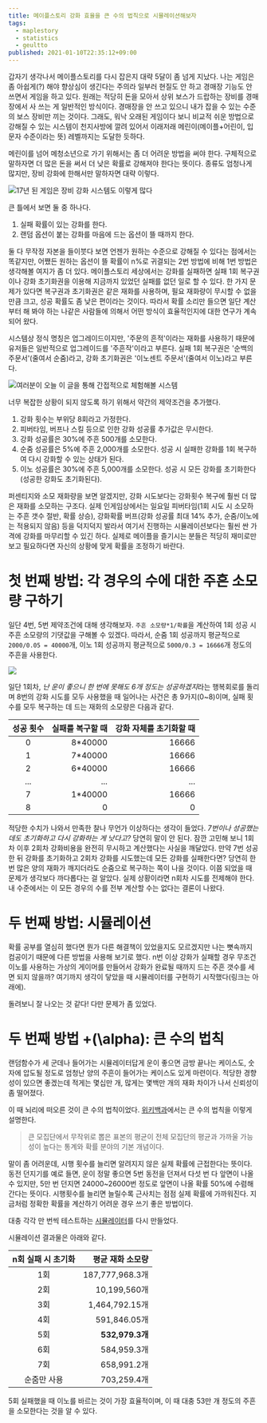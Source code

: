 ```yaml
---
title: 메이플스토리 강화 효율을 큰 수의 법칙으로 시뮬레이션해보자
tags:
  - maplestory
  - statistics
  - geultto
published: 2021-01-10T22:35:12+09:00
---
```


갑자기 생각나서 메이플스토리를 다시 잡은지 대략 5달이 좀 넘게 지났다. 나는 게임은 좀 아쉽게(?) 해야 향상심이 생긴다는 주의라 일부러 현질도 안 하고 경매장 기능도 안 쓰면서 게임을 하고 있다. 원래는 적당히 돈을 모아서 상위 보스가 드랍하는 장비를 경매장에서 사 쓰는 게 일반적인 방식이다. 경매장을 안 쓰고 있으니 내가 잡을 수 있는 수준의 보스 장비만 끼는 것이다. 그래도, 워낙 오래된 게임이다 보니 비교적 쉬운 방법으로 강해질 수 있는 시스템이 천지사방에 깔려 있어서 이래저래 메린이(메이플+어린이, 입문자 수준이라는 뜻) 레벨까지는 도달한 듯하다.

메린이를 넘어 메청소년으로 가기 위해서는 좀 더 어려운 방법을 써야 한다. 구체적으로 말하자면 더 많은 돈을 써서 더 낮은 확률로 강해져야 한다는 뜻이다. 종류도 엄청나게 많지만, 장비 강화에 한해서만 말하자면 대략 이렇다.

![17년 된 게임은 장비 강화 시스템도 이렇게 많다](./assets/strengthening-methods.png)

큰 틀에서 보면 둘 중 하나다.

1. 실패 확률이 있는 강화를 한다.
2. 랜덤 옵션이 붙는 강화를 마음에 드는 옵션이 뜰 때까지 한다.

둘 다 무작정 자본을 들이붓다 보면 언젠가 원하는 수준으로 강해질 수 있다는 점에서는 똑같지만, 어쨌든 원하는 옵션이 뜰 확률이 n%로 귀결되는 2번 방법에 비해 1번 방법은 생각해볼 여지가 좀 더 있다. 메이플스토리 세상에서는 강화를 실패하면 실패 1회 복구권이나 강화 초기화권을 이용해 지금까지 있었던 실패를 없던 일로 할 수 있다. 한 가지 문제가 있다면 복구권과 초기화권은 같은 재화를 사용하며, 필요 재화량이 무시할 수 없을 만큼 크고, 성공 확률도 좀 낮은 편이라는 것이다. 따라서 확률 소리만 들으면 일단 계산부터 해 봐야 하는 나같은 사람들에 의해서 어떤 방식이 효율적인지에 대한 연구가 계속되어 왔다.

시스템상 정식 명칭은 업그레이드이지만, '주문의 흔적'이라는 재화를 사용하기 때문에 유저들은 일반적으로 업그레이드를 '주흔작'이라고 부른다. 실패 1회 복구권은 '순백의 주문서'(줄여서 순줌)라고, 강화 초기화권은 '이노센트 주문서'(줄여서 이노)라고 부른다.

![여러분이 오늘 이 글을 통해 간접적으로 체험해볼 시스템](./assets/upgrade.png)

너무 복잡한 상황이 되지 않도록 하기 위해서 약간의 제약조건을 추가했다.

1. 강화 횟수는 부위당 8회라고 가정한다.
2. 피버타임, 버프나 스킬 등으로 인한 강화 성공률 추가값은 무시한다.
3. 강화 성공률은 30%에 주흔 500개를 소모한다.
4. 순줌 성공률은 5%에 주흔 2,000개를 소모한다. 성공 시 실패한 강화를 1회 복구하여 다시 강화할 수 있는 상태가 된다.
5. 이노 성공률은 30%에 주흔 5,000개를 소모한다. 성공 시 모든 강화를 초기화한다(성공한 강화도 초기화된다).

퍼센티지와 소모 재화량을 보면 알겠지만, 강화 시도보다는 강화횟수 복구에 훨씬 더 많은 재화를 소모하는 구조다. 실제 인게임상에서는 일요일 피버타임(1회 시도 시 소모하는 주흔 갯수 절반, 확률 상승), 강화확률 버프(강화 성공률 최대 14% 추가, 순줌/이노에는 적용되지 않음) 등을 덕지덕지 발라서 여기서 진행하는 시뮬레이션보다는 훨씬 싼 가격에 강화를 마무리할 수 있긴 하다. 실제로 메이플을 즐기시는 분들은 적당히 재미로만 보고 필요하다면 자신의 상황에 맞게 확률을 조정하기 바란다.

# 첫 번째 방법: 각 경우의 수에 대한 주흔 소모량 구하기

일단 4번, 5번 제약조건에 대해 생각해보자. `주흔 소모량*1/확률`을 계산하여 1회 성공 시 주흔 소모량의 기댓값을 구해볼 수 있겠다. 따라서, 순줌 1회 성공까지 평균적으로 `2000/0.05 = 40000`개, 이노 1회 성공까지 평균적으로 `5000/0.3 = 16666`개 정도의 주흔을 사용한다.

![](./assets/happy-circuit.jpg)

일단 1회차, *난 운이 좋으니 한 번에 못해도 6개 정도는 성공하겠지*라는 행복회로를 돌리며 8번의 강화 시도를 모두 사용했을 때 일어나는 사건은 총 9가지(0~8)이며, 실패 횟수를 모두 복구하는 데 드는 재화의 소모량은 다음과 같다.

|성공 횟수|실패를 복구할 때|강화 자체를 초기화할 때|
|:---:|---:|---:|
|0|8*40000|16666|
|1|7*40000|16666|
|2|6*40000|16666|
|...|...|...|
|7|1*40000|16666|
|8|0|0|

적당한 수치가 나와서 만족한 찰나 무언가 이상하다는 생각이 들었다. *7번이나 성공했는데도 초기화하고 다시 강화하는 게 낫다고?* 당연히 말이 안 된다. 잠깐 고민해 보니 1회차 이후 2회차 강화비용을 완전히 무시하고 계산했다는 사실을 깨달았다. 만약 7번 성공한 뒤 강화를 초기화하고 2회차 강화를 시도했는데 모든 강화를 실패한다면? 당연히 한 번 많은 양의 재화가 깨지더라도 순줌으로 복구하는 쪽이 나을 것이다. 이쯤 되었을 때 문제가 생각보다 까다롭다는 걸 알았다. 실제 상황이라면 n회차 시도를 전제해야 한다. 내 수준에서는 이 모든 경우의 수를 전부 계산할 수는 없다는 결론이 나왔다.

# 두 번째 방법: 시뮬레이션

확률 공부를 열심히 했다면 뭔가 다른 해결책이 있었을지도 모르겠지만 나는 뼛속까지 컴공이기 때문에 다른 방법을 사용해 보기로 했다. n번 이상 강화가 실패할 경우 무조건 이노를 사용하는 가상의 게이머를 만들어서 강화가 완료될 때까지 드는 주흔 갯수를 세면 되지 않을까? 여기까지 생각이 닿았을 때 시뮬레이터를 구현하기 시작했다(링크는 아래에).

돌려보니 잘 나오는 것 같다! 다만 문제가 좀 있었다.

# 두 번째 방법 +\(\alpha\): 큰 수의 법칙

랜덤함수가 세 군데나 들어가는 시뮬레이터답게 운이 좋으면 금방 끝나는 케이스도, 숫자에 압도될 정도로 엄청난 양의 주흔이 들어가는 케이스도 있게 마련이다. 적당한 경향성이 있으면 좋겠는데 적게는 몇십만 개, 많게는 몇백만 개의 재화 차이가 나서 신뢰성이 좀 떨어졌다.

이 때 뇌리에 떠오른 것이 큰 수의 법칙이었다. [위키백과](https://ko.wikipedia.org/wiki/큰_수의_법칙)에서는 큰 수의 법칙을 이렇게 설명한다.

> 큰 모집단에서 무작위로 뽑은 표본의 평균이 전체 모집단의 평균과 가까울 가능성이 높다는 통계와 확률 분야의 기본 개념이다.

말이 좀 어려운데, 시행 횟수를 늘리면 알려지지 않은 실제 확률에 근접한다는 뜻이다. 동전 던지기를 예로 들면, 운이 정말 좋으면 5번 동전을 던져서 다섯 번 다 앞면이 나올 수 있지만, 5만 번 던지면 24000~26000번 정도로 앞면이 나올 확률 50%에 수렴해 간다는 뜻이다. 시행횟수를 늘리면 늘릴수록 근사치는 점점 실제 확률에 가까워진다. 지금처럼 정확한 확률을 계산하기 어려운 경우 쓰기 좋은 방법이다.

대충 각각 만 번씩 테스트하는 [시뮬레이터](https://gist.github.com/znagadeon/b7cf2dc6e394e839e6cb87cc728ae2ad)를 다시 만들었다.

시뮬레이션 결과물은 아래와 같다.

|n회 실패 시 초기화|평균 재화 소모량|
|:---:|---:|
|1회|187,777,968.3개|
|2회|10,199,560개|
|3회|1,464,792.15개|
|4회|591,846.05개|
|5회|**532,979.3개**|
|6회|584,959.3개|
|7회|658,991.2개|
|순줌만 사용|703,259.4개|

5회 실패했을 때 이노를 바르는 것이 가장 효율적이며, 이 때 대충 53만 개 정도의 주흔을 소모한다는 것을 알 수 있다.
